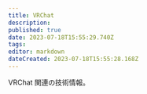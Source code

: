```yaml
---
title: VRChat
description: 
published: true
date: 2023-07-18T15:55:29.740Z
tags: 
editor: markdown
dateCreated: 2023-07-18T15:55:28.168Z
---
```


VRChat 関連の技術情報。
